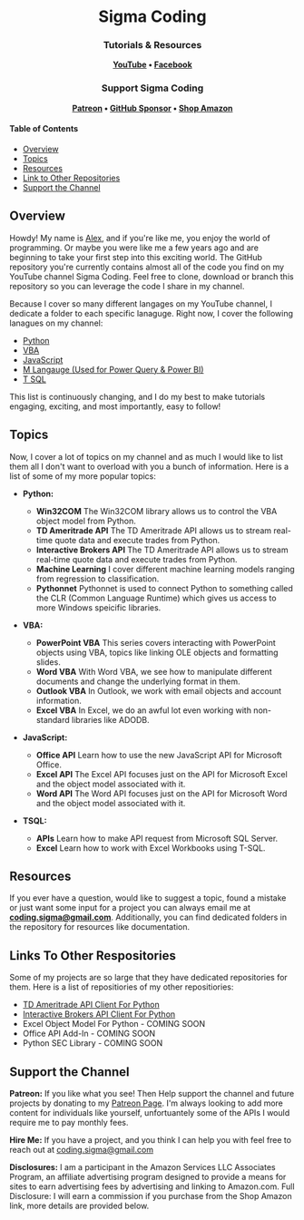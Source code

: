 <h1 align="center">
Sigma Coding
</h1>

<h3 align="center">
Tutorials & Resources
</h3>

<p align="center">
<strong>
<a href="https://www.youtube.com/c/SigmaCoding">YouTube</a>
•
<a href="https://www.facebook.com/codingsigma">Facebook</a>
</strong>
</p>

<h3 align="center">
Support Sigma Coding
</h3>

<p align="center">
<strong>
<a href="https://www.patreon.com/sigmacoding">Patreon</a>
•
<a href="https://github.com/sponsors/areed1192">GitHub Sponsor</a>
•
<a href="https://www.amazon.com/gp/search?ie=UTF8&tag=areed1192-20&linkCode=ur2&linkId=5b4d939974e7c2b59d0d4125ce716d0d&camp=1789&creative=9325&index=books&keywords=Finance Programming">Shop Amazon</a>
</strong>
</p>

#### Table of Contents

- [Overview](#overview)
- [Topics](#topics)
- [Resources](#resources)
- [Link to Other Repositories](#links-to-other-respositories)
- [Support the Channel](#support-the-channel)

## Overview

Howdy! My name is [Alex](https://www.linkedin.com/in/alex-reed/), and if you're like me, you enjoy the world of programming. Or maybe you were like me a few years ago and are beginning to take your first step into this exciting world. The GitHub repository you're currently contains almost all of the code you find on my YouTube channel Sigma Coding. Feel free to clone, download or branch this repository so you can leverage the code I share in my channel.

Because I cover so many different langages on my YouTube channel, I dedicate a folder to each specific lanaguge. Right now, I cover the following lanagues on my channel:

- [Python](https://github.com/areed1192/sigma_coding_youtube/tree/master/python)
- [VBA](https://github.com/areed1192/sigma_coding_youtube/tree/master/vba)
- [JavaScript](https://github.com/areed1192/sigma_coding_youtube/tree/master/javascript)
- [M Langauge (Used for Power Query & Power BI)](https://github.com/areed1192/sigma_coding_youtube/tree/master/m%20language)
- [T SQL](https://github.com/areed1192/sigma_coding_youtube/tree/master/t%20sql)

This list is continuously changing, and I do my best to make tutorials engaging, exciting, and most importantly, easy to follow!

## Topics

Now, I cover a lot of topics on my channel and as much I would like to list them all I don't want to overload with you a bunch of information. Here is a list of some of my more popular topics:

- **Python:**

  - **Win32COM** The Win32COM library allows us to control the VBA object model from Python.
  - **TD Ameritrade API** The TD Ameritrade API allows us to stream real-time quote data and execute trades from Python.
  - **Interactive Brokers API** The TD Ameritrade API allows us to stream real-time quote data and execute trades from Python.
  - **Machine Learning** I cover different machine learning models ranging from regression to classification.
  - **Pythonnet** Pythonnet is used to connect Python to something called the CLR (Common Language Runtime) which gives us access to more Windows speicific libraries.

- **VBA:**

  - **PowerPoint VBA** This series covers interacting with PowerPoint objects using VBA, topics like linking OLE objects and formatting slides.
  - **Word VBA** With Word VBA, we see how to manipulate different documents and change the underlying format in them.
  - **Outlook VBA** In Outlook, we work with email objects and account information.
  - **Excel VBA** In Excel, we do an awful lot even working with non-standard libraries like ADODB.

- **JavaScript:**

  - **Office API** Learn how to use the new JavaScript API for Microsoft Office.
  - **Excel API** The Excel API focuses just on the API for Microsoft Excel and the object model associated with it.
  - **Word API** The Word API focuses just on the API for Microsoft Word and the object model associated with it.

- **TSQL:**

  - **APIs** Learn how to make API request from Microsoft SQL Server.
  - **Excel** Learn how to work with Excel Workbooks using T-SQL.

## Resources

If you ever have a question, would like to suggest a topic, found a mistake or just want some input for a project you can always email me at **coding.sigma@gmail.com**. Additionally, you can find dedicated folders in the repository for resources like documentation.

## Links To Other Respositories

Some of my projects are so large that they have dedicated repositories for them. Here is a list of repositiories of my other repositiories:

- [TD Ameritrade API Client For Python](https://github.com/areed1192/td-ameritrade-python-api)
- [Interactive Brokers API Client For Python](https://github.com/areed1192/interactive-broker-python-api)
- Excel Object Model For Python - COMING SOON
- Office API Add-In - COMING SOON
- Python SEC Library - COMING SOON

## Support the Channel

**Patreon:**
If you like what you see! Then Help support the channel and future projects by donating to my [Patreon Page](https://www.patreon.com/sigmacoding). I'm always looking to add more content for individuals like yourself, unfortuantely some of the APIs I would require me to pay monthly fees.

**Hire Me:**
If you have a project, and you think I can help you with feel free to reach out at [coding.sigma@gmail.com](mailto:coding.sigma@gmail.com?subject=[GitHub]%20Source%20Sigma%20Coding%20Repo%20Hire%20Me)

**Disclosures:**
I am a participant in the Amazon Services LLC Associates Program, an affiliate advertising program designed to provide a means for sites to earn advertising fees by advertising and linking to Amazon.com. Full Disclosure: I will earn a commission if you purchase from the Shop Amazon link, more details are provided below.
